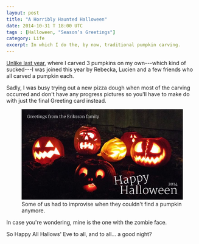 ```yaml
---
layout: post
title: "A Horribly Haunted Halloween"
date: 2014-10-31 T 18:00 UTC
tags : [Halloween, "Season’s Greetings"]
category: Life
excerpt: In which I do the, by now, traditional pumpkin carving.
---
```


[Unlike last year][lasttime], where I carved 3 pumpkins on my own---which kind of sucked---I was joined this year by Rebecka, Lucien and a few friends who all carved a pumpkin each.

Sadly, I was busy trying out a new pizza dough when most of the carving occurred and don't have any progress pictures so you'll have to make do with just the final Greeting card instead.

<figure>
	<img src="/assets/posts/2014/october/a-horribly-haunted-halloween/carlos-eriksson-halloween-greetings-2014.jpg" alt="4 Jack O'Lanterns and a melon carved to look like a brain">
	<figcaption>Some of us had to improvise when they couldn't find a pumpkin anymore.</figcaption>
</figure>

In case you're wondering, mine is the one with the zombie face.

So Happy All Hallows' Eve to all, and to all... a good night?

[lasttime]: /blog/nothing-beats-a-little-fisting-in-the-evening